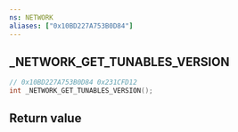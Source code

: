```yaml
---
ns: NETWORK
aliases: ["0x10BD227A753B0D84"]
---
```

## _NETWORK_GET_TUNABLES_VERSION

```c
// 0x10BD227A753B0D84 0x231CFD12
int _NETWORK_GET_TUNABLES_VERSION();
```


## Return value
